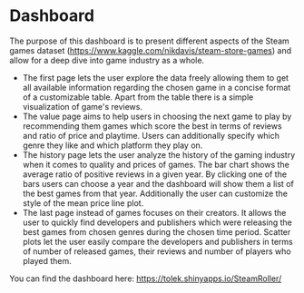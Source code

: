 # Dashboard

The purpose of this dashboard is to present different aspects of the Steam games dataset (<https://www.kaggle.com/nikdavis/steam-store-games>) and allow for a deep dive into game industry as a whole.

+ The first page lets the user explore the data freely allowing them to get all available information regarding the chosen game in a concise format of a customizable table. Apart from the table there is a simple visualization of game's reviews.
+ The value page aims to help users in choosing the next game to play by recommending them games which score the best in terms of reviews and ratio of price and playtime. Users can additionally specify which genre they like and which platform they play on.
+ The history page lets the user analyze the history of the gaming industry when it comes to quality and prices of games. The bar chart shows the average ratio of positive reviews in a given year. By clicking one of the bars users can choose a year and the dashboard will show them a list of the best games from that year. Additionally the user can customize the style of the mean price line plot.
+ The last page instead of games focuses on their creators. It allows the user to quickly find developers and publishers which were releasing the best games from chosen genres during the chosen time period. Scatter plots let the user easily compare the developers and publishers in terms of number of released games, their reviews and number of players who played them.


You can find the dashboard here:
<https://tolek.shinyapps.io/SteamRoller/>
